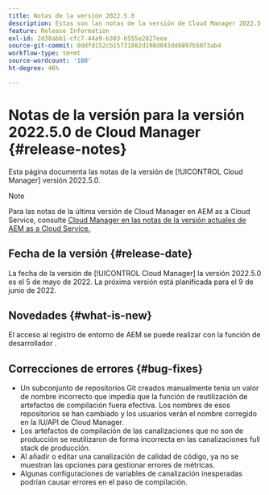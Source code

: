 ```yaml
---
title: Notas de la versión 2022.5.0
description: Estas son las notas de la versión de Cloud Manager 2022.5.0.
feature: Release Information
exl-id: 2d38abb1-cfc7-44a9-b303-b555e2827eea
source-git-commit: 0ddfd152cb15731882d198d043dd8897b5073ab4
workflow-type: tm+mt
source-wordcount: '180'
ht-degree: 46%

---
```



# Notas de la versión para la versión 2022.5.0 de Cloud Manager {#release-notes}

Esta página documenta las notas de la versión de [!UICONTROL Cloud Manager] versión 2022.5.0.

>[!NOTE]
>
>Para las notas de la última versión de Cloud Manager en AEM as a Cloud Service, consulte [Cloud Manager en las notas de la versión actuales de AEM as a Cloud Service.](https://experienceleague.adobe.com/docs/experience-manager-cloud-service/content/implementing/using-cloud-manager/release-notes-cloud-manager/release-notes-cm-current.html)

## Fecha de la versión {#release-date}

La fecha de la versión de [!UICONTROL Cloud Manager] la versión 2022.5.0 es el 5 de mayo de 2022. La próxima versión está planificada para el 9 de junio de 2022.

## Novedades {#what-is-new}

El acceso al registro de entorno de AEM se puede realizar con la función de desarrollador .

## Correcciones de errores {#bug-fixes}

* Un subconjunto de repositorios Git creados manualmente tenía un valor de nombre incorrecto que impedía que la función de reutilización de artefactos de compilación fuera efectiva. Los nombres de esos repositorios se han cambiado y los usuarios verán el nombre corregido en la IU/API de Cloud Manager.
* Los artefactos de compilación de las canalizaciones que no son de producción se reutilizaron de forma incorrecta en las canalizaciones full stack de producción.
* Al añadir o editar una canalización de calidad de código, ya no se muestran las opciones para gestionar errores de métricas.
* Algunas configuraciones de variables de canalización inesperadas podrían causar errores en el paso de compilación.
